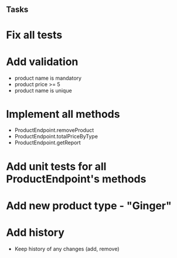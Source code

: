 ## Tasks

# Fix all tests

# Add validation
- product name is mandatory
- product price >= 5
- product name is unique 

# Implement all methods
- ProductEndpoint.removeProduct
- ProductEndpoint.totalPriceByType
- ProductEndpoint.getReport

# Add unit tests for all ProductEndpoint's methods

# Add new product type - "Ginger"

# Add history
- Keep history of any changes (add, remove)